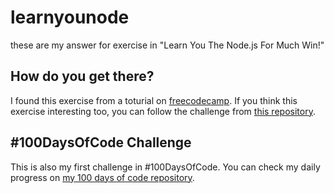# learnyounode
these are my answer for exercise in "Learn You The Node.js For Much Win!"

## How do you get there?
I found this exercise from a toturial on [freecodecamp](https://www.freecodecamp.org/challenges/start-a-nodejs-server).
If you think this exercise interesting too, you can follow the challenge from [this repository](https://www.freecodecamp.org/challenges/start-a-nodejs-server).

## #100DaysOfCode Challenge
This is also my first challenge in #100DaysOfCode. You can check my daily progress on [my 100 days of code repository](https://github.com/hafizhme/100-days-of-code/blob/master/log.md).
